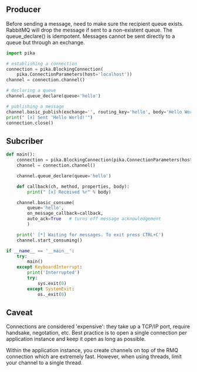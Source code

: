 ## Producer

Before sending a message, need to make sure the recipient queue exists. RabbitMQ will drop the message if sent to a non-existent queue. The queue_declare() is idempotent. Messages cannot be sent directly to a queue but through an exchange.

```py
import pika

# establishing a connection
connection = pika.BlockingConnection(
    pika.ConnectionParameters(host='localhost'))
channel = connection.channel()

# declaring a queue
channel.queue_declare(queue='hello')

# publishing a message
channel.basic_publish(exchange='', routing_key='hello', body='Hello World!')
print(" [x] Sent 'Hello World!'")
connection.close()
```

## Subcriber

```py
def main():
    connection = pika.BlockingConnection(pika.ConnectionParameters(host='localhost'))
    channel = connection.channel()

    channel.queue_declare(queue='hello')

    def callback(ch, method, properties, body):
        print(" [x] Received %r" % body)

    channel.basic_consume(
        queue='hello',
        on_message_callback=callback,
        auto_ack=True   # turns off message acknowledgement
        )

    print(' [*] Waiting for messages. To exit press CTRL+C')
    channel.start_consuming()

if __name__ == '__main__':
    try:
        main()
    except KeyboardInterrupt:
        print('Interrupted')
        try:
            sys.exit(0)
        except SystemExit:
            os._exit(0)
```

## Caveat

Connections are considered 'expensive': they take up a TCP/IP port, require handsake, negotation, etc. Best practice is to open a single connection per application instance and keep it open as long as possible.

Within the application instance, you create channels on top of the RMQ connection which are extremely fast. However, when using threads, limit your channel to a single thread.
